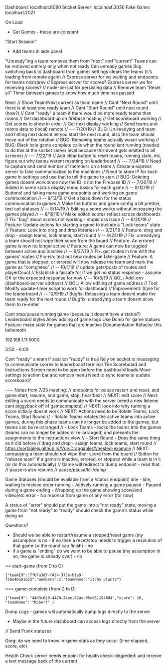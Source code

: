 Dashboard: localhost:8080
Socket Server: localhost:3030
Fake Game: localhost:2021

On Load
 - Get Games - these are constant

"Start Session"
 - Add teams in side panel

"Unready"ing a team removes them from "next" and "current"
Teams can be removed entirely only when not ready
Can unready games
Bug: switching back to dashboard from games settings clears the teams (it's loading from remote again)
// Express server for ws waiting and endpoints for teams next/prev
// Express server for scores?
Express server ws for receiving scores?
// node-persist for persisting data
// Remove team
"Reset all"
Timer between games to know how much time has passed



Next:
// Show Team/Next current as team name
// Cant "Next Round" until there is at least one ready team
// Cant "Start Round" until next round (how?)
// Cant "ready" a team if there would be more ready teams than rooms
// Get dashboard up on firebase hosting
// Get scoreboard working
// Get scores to show in order
// Get next display working
// Send teams and rooms data to (local) remote
// --- 7/20/19
// BUG: Un-readying and team and hitting next doesnt let you start the next round, also the team should move out of the rotation
// BUG: Removing teams actually wasnt working
// BUG: Black hole game complete calls when the round isnt running (needed to do this at the socket server level because this event gets emitted to all screens)
// --- 7/22/19
// Add clear button to reset teams, running state, etc, figure out why teams werent resetting on leaderboard
// --- 7/24/19
// Need to capture and send number of members on a team
// Create a express server to fake communication to the machines
// Need to store IP for each game in settings and use that to tell the game to start
// BUG: Deleting games doesnt work since now the ID is not the Firebase ID
// -- 7/30/19
// Added in some status display menu basics for each game
// -- 8/12/19
// Buttons! and faking more game endpoints and working on game communication
// -- 8/13/19
// Get a base down for the status communcation to games
// Make the buttons and game config a bit prettier, test out statuses
// -- 8/14/19
// Editing a score works without increasing the games played
// -- 8/19/19
// Make edited scores reflect across dashboards
// Fix "bug" about scores not working - stupid css issue
// -- 8/20/19
// Feature: Update actions for starting a game to include a "Lock teams" state
// Feature: Look into drag and drop libraries
// -- 9/21/19
// Feature: drag and drop - assign teams, lock teams, start round
// -- 9/22/19
// Fix: unreadying a team should not wipe their score from the board
// Feature: An errored game is now no longer active
// Feature: A game can now be toggled between active and inactive
// -- 9/27/19
// Fix: get routes in line with the games' routes
// Fix-ish: test out new routes on fake-game
// Feature: A game that is stopped, or errored will now release the team and mark the game as "completed"
// -- 10/1/19
// update gets/posts of routes and playerCount
// Establish a failsafe for if we get no status response - assume OK or the expected response for now
// -- 10/8/19
// QOL: Add .env (dashboard-server address)
// QOL: Allow editing of game address
// Tool: Modify update-timer script to work for dashboard
// Improvement: Style for the leaderboard
// -- 10/9/19
// Bugfix: Releasing a team doesnt make the team ready for the next round
// Bugfix: unreadying a team doesnt allow them to re-enter

Cant stop/pause running game (because it doesnt have a status?)
Leaderboard styles
Allow adding of game logo
Use Dump for game statues
Feature: make state for games that are inactive
Documentation
Refactor this behemoth 

192.168.1.11:5000

3:50 - 6:00


Cant "ready" a team if session "ready" is true
Rely on socket.io messaging to communicate scores to leaderboard terminal
The Scoreboard and Instructions Screen need to be open before the dashboard loads
Move settings to action bar and remove menu
Need to sync teams to update scoreboard?

---- Notes from 7/25 meeting:
// endpoints for pause restart and reset, and game start, resume, end game, stop, heartbeat
// NEXT: edit score
// Next: editing a score needs to communicate with the server (need a new listener cant piggyback off of gamecomplete)
// NEXT: look into why running a score initially doesnt work
// NEXT: Actions need to be Rotate Teams, Lock Teams, Start Round
// - Rotate Teams rotates the active teams into active games, during this phase teams can no longer be added to the games, but teams can be re-arranged
// - Lock Teams - locks the teams into the games (teams can no longer be added or re-arranged) and presents the assignments to the instructions view
// - Start Round - Does the same thing as it did before
// drag and drop - assign teams, lock teams, start round
// https://sortablejs.github.io/Vue.Draggable/#/nested-example
// NEXT: unreadying a team should not wipe their score from the board
// Button for "release team" if a game is inactive, errored, or stopped while a team is in it (or do this automatically)
// Game will redirect to dump endpoint - read that.
// pause is also resume
// pause/pause/kill/dump




Game Statuses (should be available from a /status endpoint)
idle - Idle, waiting to recieve order
running - Actively running a game
paused - Paused during a game
ending - Wrapping up the game showing score/end video/etc
error - No reponse from game or any error (for now)

A status of "error" should put the game into a "not ready" state, moving a game from "not ready" to "ready" should check the game's status while doing so

Questions?
 - Should we be able to restart/resume a stopped/reset game (my assumption is no - if no then a reset/stop needs to trigger a resolution of that game so the round can finish) - no
 - if a game is "ending" do we want to be able to pause (my assumption in no, the game is already over) - no


== start-game (from D to G)
```
{"teamId":"7fb7a3d7-f424-375e-b1a9-f58e40a01d23","members":2,"teamName":"itchy plants"}
```

=== game-complete (from G to D)
```
{"teamId": "44d3c629-447b-34ec-82ac-05c051194694","score": 10, "teamName": "Robert" }
```


Dump Logs - games will automatically dump logs directly to the server
 - Maybe in the future dashboard can access logs directly from the server

// Send Frank statuses

Greg: do we need to know in-game stats as they occur (time elapsed, score, etc)

Health Check
server needs enpoint for health check: degreded: and recieve a text message back of the current
